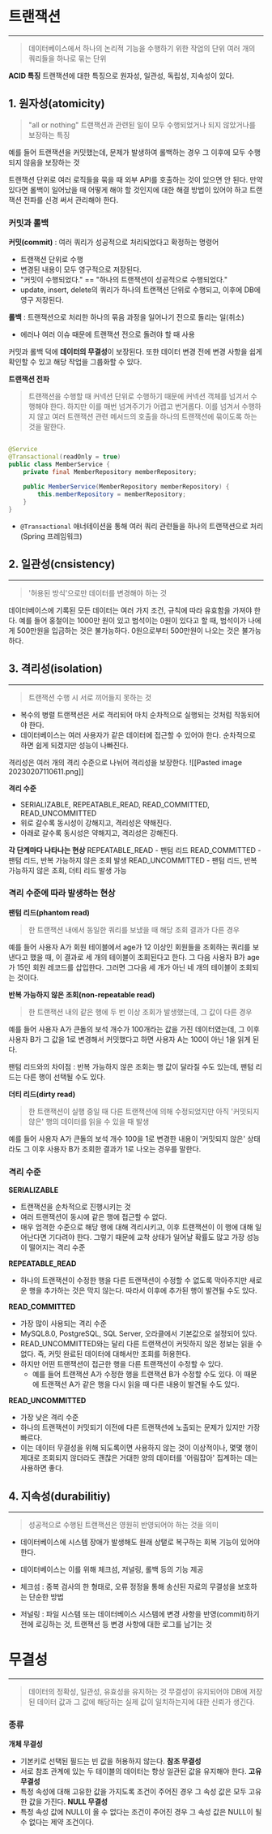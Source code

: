 # 트랜잭션
---
> 데이터베이스에서 하나의 논리적 기능을 수행하기 위한 작업의 단위
> 여러 개의 쿼리들을 하나로 묶는 단위

**ACID 특징**
트랜잭션에 대한 특징으로 원자성, 일관성, 독립성, 지속성이 있다.

## 1. 원자성(atomicity)
> "all or nothing"
> 트랜잭션과 관련된 일이 모두 수행되었거나 되지 않았거나를 보장하는 특징

예를 들어 트랜잭션을 커밋했는데, 문제가 발생하여 롤백하는 경우 그 이후에 모두 수행되지 않음을 보장하는 것

트랜잭션 단위로 여러 로직들을 묶을 때 외부 API를 호출하는 것이 있으면 안 된다. 만약 있다면 롤백이 일어났을 때 어떻게 해야 할 것인지에 대한 해결 방법이 있어야 하고 트랜잭션 전파를 신경 써서 관리해야 한다.

### 커밋과 롤백
**커밋(commit)** : 여러 쿼리가 성공적으로 처리되었다고 확정하는 명령어
- 트랜잭션 단위로 수행
- 변경된 내용이 모두 영구적으로 저장된다.
- "커밋이 수행되었다." == "하나의 트랜잭션이 성공적으로 수행되었다."
- update, insert, delete의 쿼리가 하나의 트랜잭션 단위로 수행되고, 이후에 DB에 영구 저장된다.

**롤백** : 트랜잭션으로 처리한 하나의 묶음 과정을 일어나기 전으로 돌리는 일(취소)
- 에러나 여러 이슈 때문에 트랜잭션 전으로 돌려야 할 때 사용

커밋과 롤백 덕에 **데이터의 무결성**이 보장된다. 또한 데이터 변경 전에 변경 사항을 쉽게 확인할 수 있고 해당 작업을 그룹화할 수 있다.


**트랜잭션 전파**
> 트랜잭션을 수행할 때 커넥션 단위로 수행하기 때문에 커넥션 객체를 넘겨서 수행해야 한다. 하지만 이를 매번 넘겨주기가 어렵고 번거롭다. 이를 넘겨서 수행하지 않고 여러 트랜잭션 관련 메서드의 호출을 하나의 트랜잭션에 묶이도록 하는 것을 말한다.

```java

@Service
@Transactional(readOnly = true)
public class MemberService {
	private final MemberRepository memberRepository;
	
	public MemberService(MemberRepository memberRepository) {
		this.memberRepository = memberRepository;
	}
}
```
- `@Transactional` 애너테이션을 통해 여러 쿼리 관련들을 하나의 트랜잭션으로 처리 (Spring 프레임워크)



## 2. 일관성(cnsistency)
---
>'허용된 방식'으로만 데이터를 변경해야 하는 것

데이터베이스에 기록된 모든 데이터는 여러 가지 조건, 규칙에 따라 유효함을 가져야 한다. 예를 들어 홍철이는 1000만 원이 있고 범석이는 0원이 있다고 할 때, 범석이가 나에게 500만원을 입금하는 것은 불가능하다. 0원으로부터 500만원이 나오는 것은 불가능하다.


## 3. 격리성(isolation)
---
> 트랜잭션 수행 시 서로 끼어들지 못하는 것

- 복수의 병렬 트랜잭션은 서로 격리되어 마치 순차적으로 실행되는 것처럼 작동되어야 한다.
- 데이터베이스는 여러 사용자가 같은 데이터에 접근할 수 있어야 한다. 순차적으로 하면 쉽게 되겠지만 성능이 나빠진다.

격리성은 여러 개의 격리 수준으로 나뉘어 격리성을 보장한다.
![[Pasted image 20230207110611.png]]


**격리 수준**
- SERIALIZABLE, REPEATABLE_READ, READ_COMMITTED, READ_UNCOMMITTED
- 위로 갈수록 동시성이 강해지고, 격리성은 약해진다.
- 아래로 갈수록 동시성은 약해지고, 격리성은 강해진다.

**각 단계마다 나타나는 현상**
REPEATABLE_READ - 팬텀 리드
READ_COMMITTED - 팬텀 리드, 반복 가능하지 않은 조회 발생
READ_UNCOMMITTED - 팬텀 리드, 반복 가능하지 않은 조회, 더티 리드 발생 가능


### 격리 수준에 따라 발생하는 현상
**팬텀 리드(phantom read)**
> 한 트랜잭션 내에서 동일한 쿼리를 보냈을 때 해당 조회 결과가 다른 경우

예를 들어 사용자 A가 회원 테이블에서 age가 12 이상인 회원들을 조회하는 쿼리를 보낸다고 했을 때, 이 결과로 세 개의 테이블이 조회된다고 한다. 그 다음 사용자 B가 age가 15인 회원 레코드를 삽입한다. 그러면 그다음 세 개가 아닌 네 개의 테이블이 조회되는 것이다.


**반복 가능하지 않은 조회(non-repeatable read)**
> 한 트랜잭션 내의 같은 행에 두 번 이상 조회가 발생했는데, 그 값이 다른 경우

예를 들어 사용자 A가 큰돌의 보석 개수가 100개라는 값을 가진 데이터였는데, 그 이후 사용자 B가 그 값을 1로 변경해서 커밋했다고 하면 사용자 A는 100이 아닌 1을 읽게 된다.

팬텀 리드와의 차이점 : 반복 가능하지 않은 조회는 행 값이 달라질 수도 있는데, 팬텀 리드는 다른 행이 선택될 수도 있다.


**더티 리드(dirty read)**
> 한 트랜잭션이 실행 중일 때 다른 트랜잭션에 의해 수정되었지만 아직 '커밋되지 않은' 행의 데이터를 읽을 수 있을 때 발생

예를 들어 사용자 A가 큰돌의 보석 개수 100을 1로 변경한 내용이 '커밋되지 않은' 상태라도 그 이후 사용자 B가 조회한 결과가 1로 나오는 경우를 말한다.


### 격리 수준
**SERIALIZABLE**
- 트랜잭션을 순차적으로 진행시키는 것
- 여러 트랜잭션이 동시에 같은 행에 접근할 수 없다. 
- 매우 엄격한 수준으로 해당 행에 대해 격리시키고, 이후 트랜잭션이 이 행에 대해 일어난다면 기다려야 한다. 그렇기 때문에 교착 상태가 일어날 확률도 많고 가장 성능이 떨어지는 격리 수준


**REPEATABLE_READ**
- 하나의 트랜잭션이 수정한 행을 다른 트랜잭션이 수정할 수 없도록 막아주지만 새로운 행을 추가하는 것은 막지 않는다. 따라서 이후에 추가된 행이 발견될 수도 있다.


**READ_COMMITTED**
- 가장 많이 사용되는 격리 수준
- MySQL8.0, PostgreSQL, SQL Server, 오라클에서 기본값으로 설정되어 있다.
- READ_UNCOMMITTED와는 달리 다른 트랜잭션이 커밋하지 않은 정보는 읽을 수 없다. 즉, 커밋 완료된 데이터에 대해서만 조회를 허용한다.
- 하지만 어떤 트랜잭션이 접근한 행을 다른 트랜잭션이 수정할 수 있다. 
	- 예를 들어 트랜잭션 A가 수정한 행을 트랜잭션 B가 수정할 수도 있다. 이 때문에 트랜잭션 A가 같은 행을 다시 읽을 때 다른 내용이 발견될 수도 있다.


**READ_UNCOMMITTED**
- 가장 낮은 격리 수준
- 하나의 트랜잭션이 커밋되기 이전에 다른 트랜잭션에 노출되는 문제가 있지만 가장 빠르다. 
- 이는 데이터 무결성을 위해 되도록이면 사용하지 않는 것이 이상적이나, 몇몇 행이 제대로 조회되지 않더라도 괜찮은 거대한 양의 데이터를 '어림잡아' 집계하는 데는 사용하면 좋다.


## 4. 지속성(durabilitiy)
---
> 성공적으로 수행된 트랜잭션은 영원히 반영되어야 하는 것을 의미

- 데이터베이스에 시스템 장애가 발생해도 원래 상탵로 복구하는 회복 기능이 있어야 한다.
- 데이터베이스는 이를 위해 체크섬, 저널링, 롤백 등의 기능 제공

- 체크섬 : 중복 검사의 한 형태로, 오류 정정을 통해 송신된 자료의 무결성을 보호하는 단순한 방법
- 저널링 : 파일 시스템 또는 데이터베이스 시스템에 변경 사항을 반영(commit)하기 전에 로깅하는 것, 트랜잭션 등 변경 사항에 대한 로그를 남기는 것




# 무결성
---
> 데이터의 정확성, 일관성, 유효성을 유지하는 것
> 무결성이 유지되어야 DB에 저장된 데이터 값과 그 값에 해당하는 실제 값이 일치하는지에 대한 신뢰가 생긴다.

### 종류
**개체 무결성**
- 기본키로 선택된 필드는 빈 값을 허용하지 않는다.
**참조 무결성**
- 서로 참조 관계에 있는 두 테이블의 데이터는 항상 일관된 값을 유지해야 한다.
**고유 무결성**
- 특정 속성에 대해 고유한 값을 가지도록 조건이 주어진 경우 그 속성 값은 모두 고유한 값을 가진다.
**NULL 무결성**
- 특정 속성 값에 NULL이 올 수 없다는 조건이 주어진 경우 그 속성 값은 NULL이 될 수 없다는 제약 조건이다.